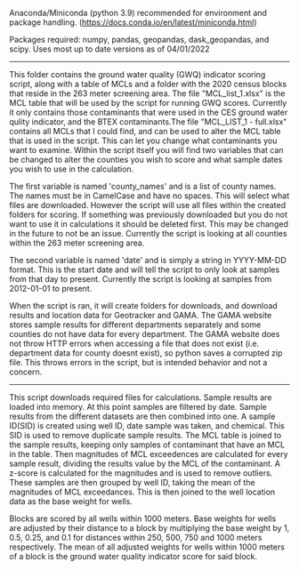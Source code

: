 Anaconda/Miniconda (python 3.9) recommended for environment and package handling. 
(https://docs.conda.io/en/latest/miniconda.html)

Packages required: numpy, pandas, geopandas, dask_geopandas, and scipy. Uses most up to date versions as of 04/01/2022

----------------------------------------------------------------------------------------------------

This folder contains the ground water quality (GWQ) indicator scoring script, along with a table of MCLs and a folder with the 2020 census blocks that reside in the 263 meter screening area. The file "MCL_list_1.xlsx" is the MCL table that will be used by the script for running GWQ scores. Currently it only contains those contaminants that were used in the CES ground water qulity indicator, and the BTEX contaminants.The file "MCL_LIST_1 - full.xlsx" contains all MCLs that I could find, and can be used to alter the MCL table that is used in the script. This can let you change what contaminants you want to examine. Within the script itself you will find two variables that can be changed to alter the counties you wish to score and what sample dates you wish to use in the calculation.

The first variable is named 'county_names' and is a list of county names. The names must be in CamelCase and have no spaces. This will select what files are downloaded. However the script will use all files within the created folders for scoring. If something was previously downloaded but you do not want to use it in calculations it should be deleted first. This may be changed in the future to not be an issue. Currently the script is looking at all counties within the 263 meter screening area.

The second variable is named 'date' and is simply a string in YYYY-MM-DD format. This is the start date and will tell the script to only look at samples from that day to present. Currently the script is looking at samples from 2012-01-01 to present.

When the script is ran, it will create folders for downloads, and download results and location data for Geotracker and GAMA. The GAMA website stores sample results for different departments separately and some counties do not have data for every department. The GAMA website does not throw HTTP errors when accessing a file that does not exist (i.e. department data for county doesnt exist), so python saves a corrupted zip file. This throws errors in the script, but is intended behavior and not a concern.

----------------------------------------------------------------------------------------------------

This script downloads required files for calculations. Sample results are loaded into memory. At this point samples are filtered by date. Sample results from the different datasets are then combined into one. A sample ID(SID) is created using well ID, date sample was taken, and chemical. This SID is used to remove duplicate sample results. The MCL table is joined to the sample results, keeping only samples of contaminant that have an MCL in the table. Then magnitudes of MCL exceedences are calculated for every sample result, dividing the results value by the MCL of the contaminant. A z-score is calculated for the magnitudes and is used to remove outliers. These samples are then grouped by well ID, taking the mean of the magnitudes of MCL exceedances. This is then joined to the well location data as the base weight for wells. 

Blocks are scored by all wells within 1000 meters. Base weights for wells are adjusted by their distance to a block by multiplying the base weight by 1, 0.5, 0.25, and 0.1 for distances within 250, 500, 750 and 1000 meters respectively. The mean of all adjusted weights for wells within 1000 meters of a block is the ground water quality indicator score for said block.